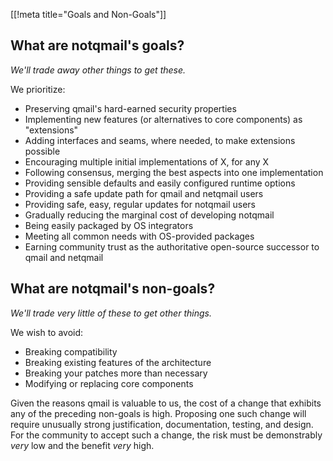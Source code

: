 [[!meta title="Goals and Non-Goals"]]

## What are notqmail's goals?

_We'll trade away other things to get these._

We prioritize:

- Preserving qmail's hard-earned security properties
- Implementing new features (or alternatives to core components) as "extensions"
- Adding interfaces and seams, where needed, to make extensions possible
- Encouraging multiple initial implementations of X, for any X
- Following consensus, merging the best aspects into one implementation
- Providing sensible defaults and easily configured runtime options
- Providing a safe update path for qmail and netqmail users
- Providing safe, easy, regular updates for notqmail users
- Gradually reducing the marginal cost of developing notqmail
- Being easily packaged by OS integrators
- Meeting all common needs with OS-provided packages
- Earning community trust as the authoritative open-source successor to qmail and netqmail


## What are notqmail's non-goals?

_We'll trade very little of these to get other things._

We wish to avoid:

- Breaking compatibility
- Breaking existing features of the architecture
- Breaking your patches more than necessary
- Modifying or replacing core components

Given the reasons qmail is valuable to us, the cost of a change that exhibits any of the preceding non-goals is high. Proposing one such change will require unusually strong justification, documentation, testing, and design. For the community to accept such a change, the risk must be demonstrably _very_ low and the benefit _very_ high.
